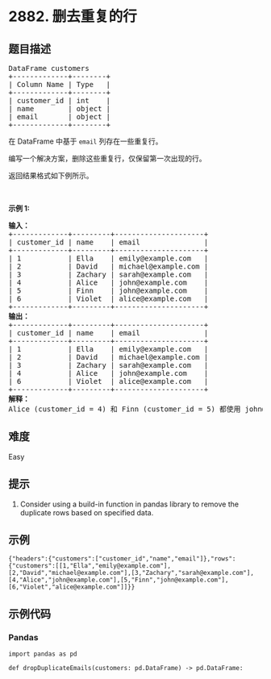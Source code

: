 # 2882. 删去重复的行

## 题目描述

<pre>
DataFrame customers
+-------------+--------+
| Column Name | Type   |
+-------------+--------+
| customer_id | int    |
| name        | object |
| email       | object |
+-------------+--------+
</pre>

<p>在 DataFrame 中基于&nbsp;<code>email</code>&nbsp;列存在一些重复行。</p>

<p>编写一个解决方案，删除这些重复行，仅保留第一次出现的行。</p>

<p>返回结果格式如下例所示。</p>

<p>&nbsp;</p>

<p><strong>示例 1:</strong></p>

<pre>
<b>输入：</b>
+-------------+---------+---------------------+
| customer_id | name    | email               |
+-------------+---------+---------------------+
| 1           | Ella    | emily@example.com   |
| 2           | David   | michael@example.com |
| 3           | Zachary | sarah@example.com   |
| 4           | Alice   | john@example.com    |
| 5           | Finn    | john@example.com    |
| 6           | Violet  | alice@example.com   |
+-------------+---------+---------------------+
<b>输出：</b>
+-------------+---------+---------------------+
| customer_id | name    | email               |
+-------------+---------+---------------------+
| 1           | Ella    | emily@example.com   |
| 2           | David   | michael@example.com |
| 3           | Zachary | sarah@example.com   |
| 4           | Alice   | john@example.com    |
| 6           | Violet  | alice@example.com   |
+-------------+---------+---------------------+
<b>解释：</b>
Alice (customer_id = 4) 和 Finn (customer_id = 5) 都使用 john@example.com，因此只保留该邮箱地址的第一次出现。
</pre>


## 难度

Easy

## 提示

1. Consider using a build-in function in pandas library to remove the duplicate rows based on specified data.

## 示例

```
{"headers":{"customers":["customer_id","name","email"]},"rows":{"customers":[[1,"Ella","emily@example.com"],[2,"David","michael@example.com"],[3,"Zachary","sarah@example.com"],[4,"Alice","john@example.com"],[5,"Finn","john@example.com"],[6,"Violet","alice@example.com"]]}}
```

## 示例代码

### Pandas

```pythondata
import pandas as pd

def dropDuplicateEmails(customers: pd.DataFrame) -> pd.DataFrame:
    
```

